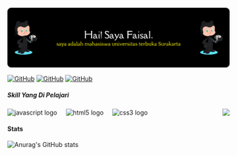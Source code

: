 ![faisal](img/github-header-banner.png)

[![GitHub](https://img.shields.io/badge/GitHub-100000?style=for-the-badge&logo=github&logoColor=white)](https://github.com/FAISALHANAFI14)
[![GitHub](https://img.shields.io/badge/Instagram-100000?style=for-the-badge&logo=instagram&logoColor=white)](https://instagram.com/hnfi_1406)
[![GitHub](https://img.shields.io/badge/ibrahimnaja19@gmail.com-100000?style=for-the-badge&logo=gmail&logoColor=lighblue)](https://mail.google.com/mail/u/0/#search/ibrahim+naja19%40gmail.com)

##### Skill Yang Di Pelajari

<img align="right" height="150" src="https://i.imgflip.com/65efzo.gif"  />

###

<div align="left">
  <img src="https://cdn.jsdelivr.net/gh/devicons/devicon/icons/javascript/javascript-original.svg" height="30" alt="javascript logo"  />
  <img width="12" />
  <img src="https://cdn.jsdelivr.net/gh/devicons/devicon/icons/html5/html5-original.svg" height="30" alt="html5 logo"  />
  <img width="12" />
  <img src="https://cdn.jsdelivr.net/gh/devicons/devicon/icons/css3/css3-original.svg" height="30" alt="css3 logo"  />
  <img width="12" />
</div>

#### Stats

![Anurag's GitHub stats](https://github-readme-stats.vercel.app/api?username=FAISALHANAFI14&show_icons=true&theme=highcontrast)

